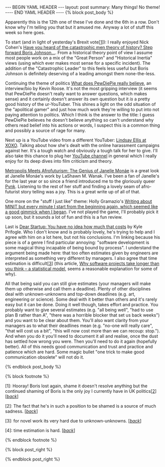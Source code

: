 --- BEGIN YAML HEADER ---
layout: post
summary: Many things! No theme!
---- END YAML HEADER ----
{% block post_body %}

Apparently this is the 12th one of these I've done and the 6th in a row. Don't know why I'm telling you that but it amused me. Anyway a lot of stuff this week so here goes.

To start (and in light of yesterday's Brexit vote[[1](#footnote1)<a id="jumpback1"></a>]): I really enjoyed Nick Cohen's [Have you heard of the catastrophic men theory of history? Step forward Boris Johnson...](https://www.theguardian.com/commentisfree/2019/oct/20/catastrophic-men-theory-history-step-forward-boris-johnson). From a historical theory point of view I assume most people work on a mix of the "Great Person" and "Historical Inertia" views (using which ever makes most sense for a specific incident). The addition of the "Catastrophic Leader" to this feels less useful but Boris Johnson is definitely deserving of a leading amongst them none-the-less.

Continuing the theme of politics [What does PewDiePie really believe](https://www.nytimes.com/interactive/2019/10/09/magazine/PewDiePie-interview.html), an interview/bio by Kevin Roose. It's not the most gripping interview (it seems that PewDiePie doesn't really want to answer questions, which makes sense) and it certainly doesn't answer its own question but it *is* a pretty good history of the ur-YouTuber. This shines a light on the odd situation of the "apolitical gamer" and just how much work they're willing to put into not paying attention to politics. Which I think is the answer to the title: I guess PewDiePie believes he doesn't believe anything so can't understand why others read belief into his actions or words, I suspect this is a common thing and possibly a source of rage for many.

Next up is a YouTube video from a different YouTuber: [Lindsay Ellis at XOXO](https://www.youtube.com/watch?v=7Alen-p6_ak)<a id=ellis></a>. Talking about how she's dealt with the online harassment campaigns against her. It's a tough watch and obviously a tough talk for her to give. I'll also take this chance to plug her [YouTube channel](https://www.youtube.com/user/chezapoctube) in general which I really enjoy for its deep dives into film criticism and theory.

[Metropolis Meets Afrofuturism: The Genius of Janelle Monáe](https://www.tor.com/2019/10/18/metropolis-meets-afrofuturism-the-genius-of-janelle-monae) is a great look at Janelle Monáe's work by LaShawn M. Wanak. I've been a fan of Janelle's for the last year or so since a friend introduced me to the gloriously queer [Pynk](https://www.youtube.com/watch?v=PaYvlVR_BEc). Listening to the rest of her stuff and finding a lovely seam of afro-futurist story telling was a joy. This is a great write up of all of that.

One more on the "stuff I just like" theme: Holly Gramazio's [Writing about MINIT but every minute I start from the beginning again, which seemed like a good gimmick when I began](http://www.hollygramazio.net/blog/2019/10/7/writing-about-minit-but-every-minute-i-start-from-the-beginning-again-which-seemed-like-a-good-gimmick-when-i-began). I've not played the game, I'll probably pick it up soon, but it sounds a lot of fun and this is a fun review.

Last is [Dear Startup: You have no idea how much that costs](http://kyleprifogle.com/dear-startup/) by Kyle Prifogle. Who I don't know and is probably lovely, he's trying to help and I agree with him on a lot here, but not his conclusions. I'm linking because his piece is of a genre I find particular annoying: "software development is some magical thing incapable of being bound by process". I understand the argument being made here: that too often estimates given by engineers are interpreted as something very different by managers. I also agree that time estimation is difficult[[3](#footnote3)<a id="jumpback3"></a>]  (this article, [Why software projects take longer than you think – a statistical model](https://erikbern.com/2019/04/15/why-software-projects-take-longer-than-you-think-a-statistical-model.html), seems a reasonable explanation for some of why).

All that being said you can still give estimates (your managers will make them up otherwise and call them a deadline). Plenty of other disciplines deal with unknown-unknowns and top-down deadlines (e.g. art, engineering or science). Some deal with it better than others and it's rarely easy but it can be done. Doing it well though, takes effort and practice. You probably want to give several estimates (e.g. "all being well", "had to use plan B rather than A", "there was a horrible blocker that set us back weeks") and you want to be clear about them. You'll also want clarity from your managers as to what their deadlines mean (e.g. "no-one will really care", "that will cost us a bit", "this will now cost more than we can recoup: stop."). And when you do it you'll need to document it all and realise, once the dust has settled how wrong you were. Then you'll need to do it again (hopefully better). All of this needs good communication and trust and practice and patience which are hard. Some magic bullet "one trick to make good communication obsolete" will not do it.

{% endblock post_body %}

{% block footnote %}

[1<a id="footnote1"></a>]: Hooray! Boris lost again, shame it doesn't resolve anything but the continued shaming of Boris is the only joy I currently have in UK politics[[2](#footnote2)<a id="jumpback2"></a>] [[*back*](#jumpback1)]

[2<a id="footnote2"></a>]: The fact that he's in such a position to be shamed is a source of much sadness. [[*back*](#jumpback2)]

[3<a id="footnote3"></a>]: for novel work its very hard due to unknown-unknowns. [[*back*](#jumpback3)]

[4<a id="footnote4"></a>]: time estimation is hard. [[*back*](#jumpback4)]

{% endblock footnote %}

{% block post_right %}

{% endblock post_right %}
